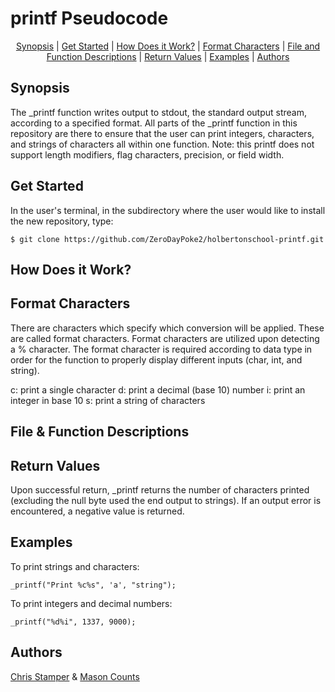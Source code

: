 <h1>printf Pseudocode</h1>

<p align="center">
<a href="#synopsis">Synopsis</a> | <a href="#get_started">Get Started</a> | <a href="#how_does_it_work?">How Does it Work?</a> | <a href="#conversion_specifiers">Format Characters</a> | <a href="#file_and_function_descriptions">File and Function Descriptions</a> | <a href="#return_values">Return Values</a> | <a href="#examples">Examples</a> | <a href="#authors">Authors</a>
</p>

<h2>Synopsis</h2>

The _printf function writes output to stdout, the standard output stream, according to a specified format.
All parts of the _printf function in this repository are there to ensure that the user can print integers, characters, and strings of characters all within one function.
Note: this printf does not support length modifiers, flag characters, precision, or field width.

<h2>Get Started</h2>
In the user's terminal, in the subdirectory where the user would like to install the new repository, type:

``` 
$ git clone https://github.com/ZeroDayPoke2/holbertonschool-printf.git
``` 

<h2>How Does it Work?</h2>
<p>
</p>
  
<h2>Format Characters</h2>
<p>
There are characters which specify which conversion will be applied. These are called format characters. Format characters are utilized upon detecting a % character.
The format character is required according to data type in order for the function to properly display different inputs (char, int, and string).
</p>
c: print a single character
d: print a decimal (base 10) number
i: print an integer in base 10
s: print a string of characters

<h2>File & Function Descriptions</h2>
<p>
</p>

<h2>Return Values</h2>
<p>
Upon successful return, _printf returns the number of characters printed (excluding the null byte used the end output to strings).
If an output error is encountered, a negative value is returned.
</p>
  
<h2>Examples</h2>
To print strings and characters:

``` 
_printf("Print %c%s", 'a', "string");
``` 

To print integers and decimal numbers:

``` 
_printf("%d%i", 1337, 9000);
``` 

<h2>Authors</h2>
<a href="https://github.com/ZeroDayPoke2">Chris Stamper</a> & <a href="https://github.com/spindouken">Mason Counts</a>
